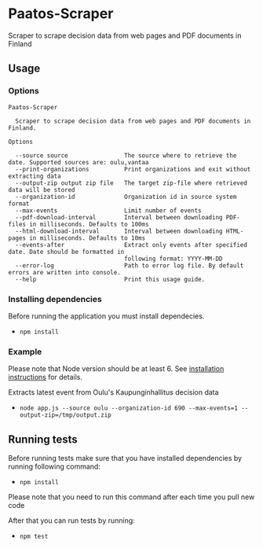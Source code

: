 # Paatos-Scraper
Scraper to scrape decision data from web pages and PDF documents in Finland

## Usage

### Options

    Paatos-Scraper

      Scraper to scrape decision data from web pages and PDF documents in Finland. 

    Options

      --source source                The source where to retrieve the date. Supported sources are: oulu,vantaa     
      --print-organizations          Print organizations and exit without extracting data                          
      --output-zip output zip file   The target zip-file where retrieved data will be stored                       
      --organization-id              Organization id in source system format                                       
      --max-events                   Limit number of events                                                        
      --pdf-download-interval        Interval between downloading PDF-files in milliseconds. Defaults to 100ms     
      --html-download-interval       Interval between downloading HTML-pages in milliseconds. Defaults to 10ms     
      --events-after                 Extract only events after specified date. Date should be formatted in         
                                     following format: YYYY-MM-DD                                                  
      --error-log                    Path to error log file. By default errors are written into console.           
      --help                         Print this usage guide.

### Installing dependencies

Before running the application you must install dependecies.

- `npm install`

### Example
Please note that Node version should be at least 6. See [installation instructions](https://nodejs.org/en/download/package-manager/) for details.

Extracts latest event from Oulu's Kaupunginhallitus decision data

- `node app.js --source oulu --organization-id 690 --max-events=1 --output-zip=/tmp/output.zip`

## Running tests

Before running tests make sure that you have installed dependencies by running following command:

- `npm install`

Please note that you need to run this command after each time you pull new code

After that you can run tests by running:

- `npm test`
